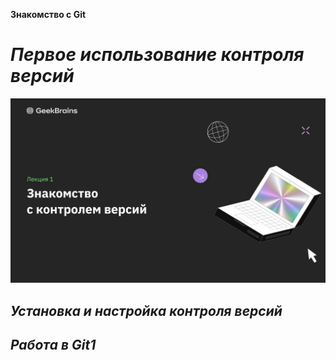 **Знакомство с Git**
# *Первое использование контроля версий*
![foto](%D0%9B%D0%B5%D0%BA%D1%86%D0%B8%D1%8F%201.jpg)
## *Установка и настройка контроля версий*

## *Работа  в  Git1*


